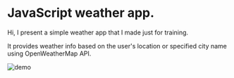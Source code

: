 # JavaScript weather app.

Hi, I present a simple weather app that I made just for training.

It provides weather info based on the user's location or specified city name using OpenWeatherMap API.

![demo](http://i.imgur.com/DI2baIE.gif)
